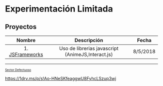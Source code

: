 # Experimentación Limitada

## Proyectos

| Nombre  | Descripción           | Fecha  |
| :---: |:---:| :---: |
| 1. [JSFrameworks](/jsframeworks/index.html) | Uso de librerias javascript (AnimeJS,Interact.js) | 8/5/2018 |

___
<sub><sup>[Sector Defectuoso](http://sectordefectuoso.com)</sup></sub>

https://1drv.ms/p/s!Ao-HNeSKfeaggwU8FyhcLSzup3wj
